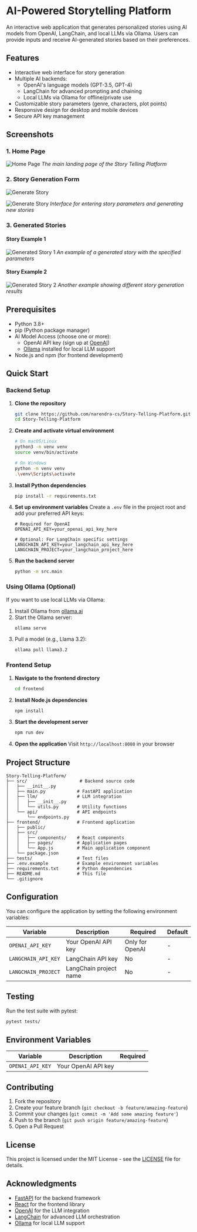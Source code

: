 # AI-Powered Storytelling Platform

An interactive web application that generates personalized stories using AI models from OpenAI, LangChain, and local LLMs via Ollama. Users can provide inputs and receive AI-generated stories based on their preferences.

## Features

- Interactive web interface for story generation
- Multiple AI backends:
  - OpenAI's language models (GPT-3.5, GPT-4)
  - LangChain for advanced prompting and chaining
  - Local LLMs via Ollama for offline/private use
- Customizable story parameters (genre, characters, plot points)
- Responsive design for desktop and mobile devices
- Secure API key management

## Screenshots

### 1. Home Page
![Home Page](imgs/home.png)
*The main landing page of the Story Telling Platform*

### 2. Story Generation Form
![Generate Story](imgs/generate_story1.png)

![Generate Story](imgs/generate_story2.png)
*Interface for entering story parameters and generating new stories*

### 3. Generated Stories

#### Story Example 1
![Generated Story 1](imgs/story1.png)
*An example of a generated story with the specified parameters*

#### Story Example 2
![Generated Story 2](imgs/story2.png)
*Another example showing different story generation results*

## Prerequisites

- Python 3.8+
- pip (Python package manager)
- AI Model Access (choose one or more):
  - OpenAI API key (sign up at [OpenAI](https://openai.com/))
  - [Ollama](https://ollama.ai/) installed for local LLM support
- Node.js and npm (for frontend development)

## Quick Start

### Backend Setup

1. **Clone the repository**
   ```bash
   git clone https://github.com/narendra-cs/Story-Telling-Platform.git
   cd Story-Telling-Platform
   ```

2. **Create and activate virtual environment**
   ```bash
   # On macOS/Linux
   python3 -m venv venv
   source venv/bin/activate
   
   # On Windows
   python -m venv venv
   .\venv\Scripts\activate
   ```

3. **Install Python dependencies**
   ```bash
   pip install -r requirements.txt
   ```

4. **Set up environment variables**
   Create a `.env` file in the project root and add your preferred API keys:
   ```
   # Required for OpenAI
   OPENAI_API_KEY=your_openai_api_key_here
   
   # Optional: For LangChain specific settings
   LANGCHAIN_API_KEY=your_langchain_api_key_here
   LANGCHAIN_PROJECT=your_langchain_project_here
   ```

5. **Run the backend server**
   ```bash
   python -m src.main
   ```

### Using Ollama (Optional)

If you want to use local LLMs via Ollama:

1. Install Ollama from [ollama.ai](https://ollama.ai/)
2. Start the Ollama server:
   ```bash
   ollama serve
   ```
3. Pull a model (e.g., Llama 3.2):
   ```bash
   ollama pull llama3.2
   ```

### Frontend Setup

1. **Navigate to the frontend directory**
   ```bash
   cd frontend
   ```

2. **Install Node.js dependencies**
   ```bash
   npm install
   ```

3. **Start the development server**
   ```bash
   npm run dev
   ```

4. **Open the application**
   Visit `http://localhost:8080` in your browser

## Project Structure

```
Story-Telling-Platform/
├── src/                    # Backend source code
│   ├── __init__.py
│   ├── main.py            # FastAPI application
│   ├── llm/               # LLM integration
│   │   ├── __init__.py
│   │   └── utils.py       # Utility functions
│   └── api/               # API endpoints
│       └── endpoints.py
├── frontend/              # Frontend application
│   ├── public/
│   ├── src/
│   │   ├── components/    # React components
│   │   ├── pages/         # Application pages
│   │   └── App.js         # Main application component
│   └── package.json
├── tests/                 # Test files
├── .env.example           # Example environment variables
├── requirements.txt       # Python dependencies
├── README.md              # This file
└── .gitignore
```

## Configuration

You can configure the application by setting the following environment variables:

| Variable | Description | Required | Default |
|----------|-------------|----------|---------|
| `OPENAI_API_KEY` | Your OpenAI API key | Only for OpenAI | - |
| `LANGCHAIN_API_KEY` | LangChain API key | No | - |
| `LANGCHAIN_PROJECT` | LangChain project name | No | - |

## Testing

Run the test suite with pytest:

```bash
pytest tests/
```

## Environment Variables

| Variable | Description | Required |
|----------|-------------|----------|
| `OPENAI_API_KEY` | Your OpenAI API key | 

## Contributing

1. Fork the repository
2. Create your feature branch (`git checkout -b feature/amazing-feature`)
3. Commit your changes (`git commit -m 'Add some amazing feature'`)
4. Push to the branch (`git push origin feature/amazing-feature`)
5. Open a Pull Request

## License

This project is licensed under the MIT License - see the [LICENSE](LICENSE) file for details.

## Acknowledgments

- [FastAPI](https://fastapi.tiangolo.com/) for the backend framework
- [React](https://reactjs.org/) for the frontend library
- [OpenAI](https://openai.com/) for the LLM integration
- [LangChain](https://www.langchain.com/) for advanced LLM orchestration
- [Ollama](https://ollama.ai/) for local LLM support
